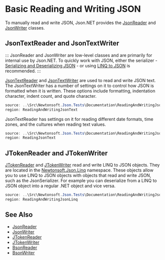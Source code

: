 ﻿# Basic Reading and Writing JSON

To manually read and write JSON, Json.NET provides the [JsonReader](T:Newtonsoft.Json.JsonReader) and [JsonWriter](T:Newtonsoft.Json.JsonWriter) classes.

## JsonTextReader and JsonTextWriter

:::
JsonReader and JsonWriter are low-level classes and are primarily for internal use by Json.NET. To quickly work with JSON, either the serializer - [Serializing and Deserializing JSON](Serializing_and_Deserializing_JSON/README.md) - or using [LINQ to JSON](LINQ_to_JSON/README.md) is recommended.
:::

[JsonTextReader](T:Newtonsoft.Json.JsonTextReader) and [JsonTextWriter](T:Newtonsoft.Json.JsonTextWriter) are used to read and write JSON text. The JsonTextWriter has a number of settings on it to control how JSON is formatted when it is written. These options include formatting, indentation character, indent count, and quote character.

```csharp Writing JSON with JsonTextWriter
source: ..\Src\Newtonsoft.Json.Tests\Documentation\ReadingAndWritingJsonTests.cs
region: ReadingAndWritingJsonText
```

JsonTextReader has settings on it for reading different date formats, time zones, and the cultures when reading text values.

```csharp Reading JSON with JsonTextReader
source: ..\Src\Newtonsoft.Json.Tests\Documentation\ReadingAndWritingJsonTests.cs
region: ReadingJsonText
```

## JTokenReader and JTokenWriter

[JTokenReader](T:Newtonsoft.Json.Linq.JTokenReader) and [JTokenWriter](T:Newtonsoft.Json.Linq.JTokenWriter) read and write LINQ to JSON objects. They are located in the [Newtonsoft.Json.Linq](N:Newtonsoft.Json.Linq) namespace. These objects allow you to use LINQ to JSON objects with objects that read and write JSON, such as the JsonSerializer. For example you can deserialize from a LINQ to JSON object into a regular .NET object and vice versa.

```csharp Deserializing with JTokenReader
source: ..\Src\Newtonsoft.Json.Tests\Documentation\ReadingAndWritingJsonTests.cs
region: ReadingAndWritingJsonLinq
```

## See Also

- [JsonReader](T:Newtonsoft.Json.JsonReader)
- [JsonWriter](T:Newtonsoft.Json.JsonWriter)
- [JTokenReader](T:Newtonsoft.Json.Linq.JTokenReader)
- [JTokenWriter](T:Newtonsoft.Json.Linq.JTokenWriter)
- [BsonReader](T:Newtonsoft.Json.Bson.BsonReader)
- [BsonWriter](T:Newtonsoft.Json.Bson.BsonWriter)